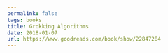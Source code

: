 ```yaml
---
permalink: false
tags: books
title: Grokking Algorithms
date: 2018-01-07
url: https://www.goodreads.com/book/show/22847284
---
```

